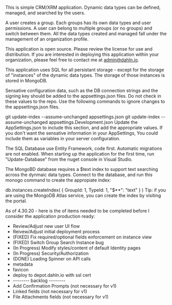 This is simple CRM/XRM application. Dynamic data types can be defined, managed, and searched by the users. 

A user creates a group. Each groups has its own data types and user permissions. A user can belong to multiple groups (or no groups) and switch between them. All the data types created and managed fall under the management of an organization profile.

This application is open source. Please review the license for use and distribution. If you are interested in deploying this application within your organization, please feel free to contact me at admin@dahln.io.

This application uses SQL for all persistant storage - except for the storage of "instances" of the dynamic data types. The storage of those instances is stored in MongoDB.

Sensative configuration data, such as the DB connection strings and the signing key should be added to the appsettings.json files. Do not check in these values to the repo. Use the following commands to ignore changes to the appsettings.json files.

git update-index --assume-unchanged appsettings.json
git update-index --assume-unchanged appsettings.Development.json
Update the AppSettings.json to include this section, and add the appropriate values. If you don't want the sensative information in your AppSettings, You could include them as variables in your server configuration.

The SQL Database use Entity Framework, code first.  Automatic migrations are not enabled. When starting up the application for the first time, run "Update-Database" from the nuget console in Visual Studio.

The MongoBD database requires a $text index to support text searching across the dynmaic data types. Connect to the database, and run this monogo command to create the appropiate index:

db.instances.createIndex( { GroupId: 1, TypeId: 1, "$**": "text" } )
Tip: if you are using the MongoDB Atlas service, you can create the index by visiting the portal.

As of 4.30.20 - here is the of items needed to be completed before I consider the application production ready:
* Review/Adjust new user UI flow
* Reivew/Adjust initial deployment process
* (FIXED) Fix required/optional fields enforcement on instance view
* (FIXED) Switch Group Search Instance bug
* (In Progress) Modify styles/content of default Identity pages
* (In Progress) Security/Authorization
* (DONE) Loading Spinner on API calls
* metadata
* favicon
* deploy to depot.dahln.io with ssl cert
* -------- backlog --------
* Add Confirmation Prompts (not necessary for v1)
* Linked fields (not necessary for v1)
* File Attachments fields (not necessary for v1)

